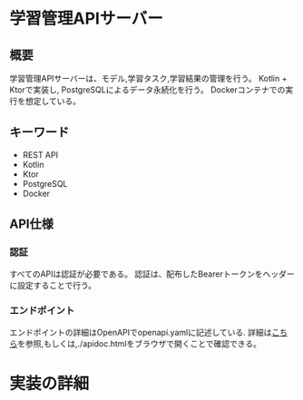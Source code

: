 # 学習管理APIサーバー
## 概要
学習管理APIサーバーは、モデル,学習タスク,学習結果の管理を行う。
Kotlin + Ktorで実装し, PostgreSQLによるデータ永続化を行う。
Dockerコンテナでの実行を想定している。
## キーワード
- REST API
- Kotlin
- Ktor
- PostgreSQL
- Docker

## API仕様
### 認証
すべてのAPIは認証が必要である。
認証は、配布したBearerトークンをヘッダーに設定することで行う。
### エンドポイント
エンドポイントの詳細はOpenAPIでopenapi.yamlに記述している.
詳細は[こちら](./openapi.yaml)を参照,もしくは,./apidoc.htmlをブラウザで開くことで確認できる。

# 実装の詳細